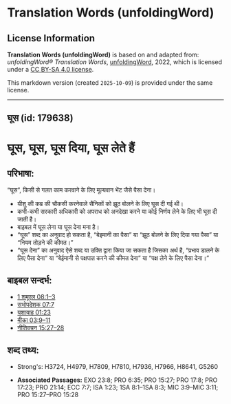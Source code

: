 # Translation Words (unfoldingWord)

## License Information

**Translation Words (unfoldingWord)** is based on and adapted from: _unfoldingWord® Translation Words_, [unfoldingWord](https://unfoldingword.org/utw), 2022, which is licensed under a [CC BY-SA 4.0 license](https://creativecommons.org/licenses/by-sa/4.0/legalcode.en).

This markdown version (created `2025-10-09`) is provided under the same license.



--------------------------------

## घूस (id: 179638)

घूस, घूस, घूस दिया, घूस लेते हैं
================================

परिभाषा:
--------

“घूस”, किसी से गलत काम करवाने के लिए मूल्यवान भेंट जैसे पैसा देना।

* यीशु की कब्र की चौकसी करनेवाले सैनिकों को झूठ बोलने के लिए घूस दी गई थी।
* कभी\-कभी सरकारी अधिकारी को अपराध को अनदेखा करने या कोई निर्णय लेने के लिए भी घूस दी जाती है।
* बाइबल में घूस लेना या घूस देना मना है।
* “घूस” शब्द का अनुवाद हो सकता है, “बेइमानी का पैसा” या “झूठ बोलने के लिए दिया गया पैसा” या “नियम तोड़ने की कीमत।”
* “घूस देना” का अनुवाद ऐसे शब्द या उक्ति द्वारा किया जा सकता है जिसका अर्थ है, “प्रभाव डालने के लिए पैसा देना” या “बेईमानी से पक्षपात करने की कीमत देना” या “पक्ष लेने के लिए पैसा देना।”

बाइबल सन्दर्भ:
--------------

* [1 शमूएल 08:1–3](https://ref.ly/1Sam0:0)
* [सभोपदेशक 07:7](https://ref.ly/Eccl7:7)
* [यशायाह 01:23](https://ref.ly/Isa1:23)
* [मीका 03:9–11](https://ref.ly/Mic3:9-Mic3:11)
* [नीतिवचन 15:27–28](https://ref.ly/Prov15:27-Prov15:28)

शब्द तथ्य:
----------

* Strong's: H3724, H4979, H7809, H7810, H7936, H7966, H8641, G5260

* **Associated Passages:** EXO 23:8; PRO 6:35; PRO 15:27; PRO 17:8; PRO 17:23; PRO 21:14; ECC 7:7; ISA 1:23; 1SA 8:1–1SA 8:3; MIC 3:9–MIC 3:11; PRO 15:27–PRO 15:28

